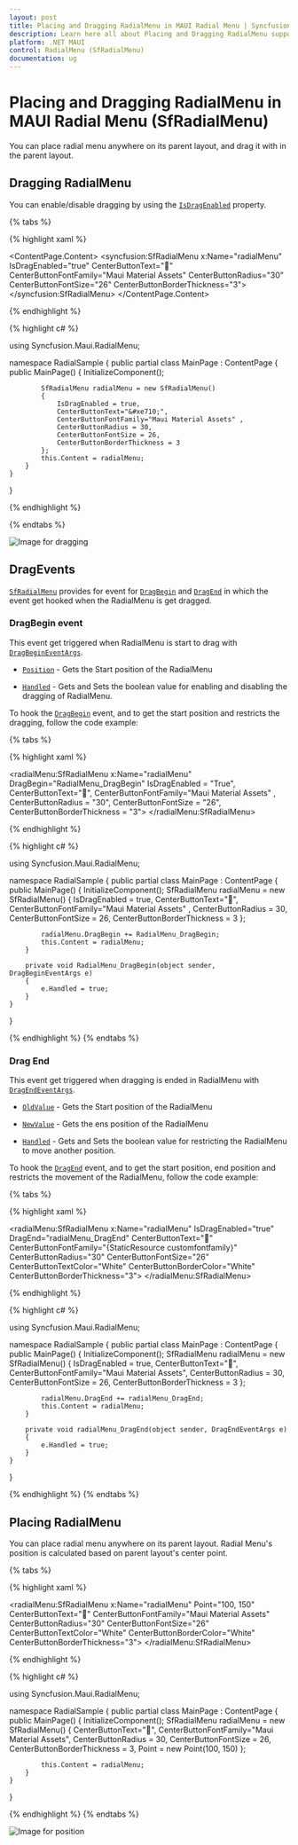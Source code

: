 ```yaml
---
layout: post
title: Placing and Dragging RadialMenu in MAUI Radial Menu | Syncfusion
description: Learn here all about Placing and Dragging RadialMenu support in Syncfusion MAUI Radial Menu (SfRadialMenu) control and more.
platform: .NET MAUI
control: RadialMenu (SfRadialMenu)
documentation: ug
---
```


# Placing and Dragging RadialMenu in MAUI Radial Menu (SfRadialMenu)

You can place radial menu anywhere on its parent layout, and drag it with in the parent layout. 

## Dragging RadialMenu

You can enable/disable dragging by using the [`IsDragEnabled`](https://help.syncfusion.com/cr/maui/Syncfusion.Maui.SfRadialMenu.html#Syncfusion_Maui_SfRadialMenu_IsDragEnabled) property.

{% tabs %}

{% highlight xaml %}

<?xml version="1.0" encoding="utf-8" ?>
<ContentPage xmlns="http://schemas.microsoft.com/dotnet/2021/maui"
             xmlns:x="http://schemas.microsoft.com/winfx/2009/xaml"
             xmlns:local="clr-namespace:RadialSample"
             xmlns:syncfusion="clr-namespace:Syncfusion.Maui.RadialMenu;assembly=Syncfusion.Maui.RadialMenu"
             x:Class="RadialSample.MainPage">
    <ContentPage.Content>
        <syncfusion:SfRadialMenu x:Name="radialMenu" 
                                 IsDragEnabled="true" 
                                 CenterButtonText="&#xe710;"
                                 CenterButtonFontFamily="Maui Material Assets" 
                                 CenterButtonRadius="30"
                                 CenterButtonFontSize="26"
                                 CenterButtonBorderThickness="3">
        </syncfusion:SfRadialMenu>
    </ContentPage.Content>
</ContentPage>

{% endhighlight %}

{% highlight c# %}

using Syncfusion.Maui.RadialMenu;

namespace RadialSample
{
    public partial class MainPage : ContentPage
    {
        public MainPage()
        {
            InitializeComponent();

            SfRadialMenu radialMenu = new SfRadialMenu()
            {
                IsDragEnabled = true,
                CenterButtonText="&#xe710;",
                CenterButtonFontFamily="Maui Material Assets" ,
                CenterButtonRadius = 30,
                CenterButtonFontSize = 26,
                CenterButtonBorderThickness = 3
            };
            this.Content = radialMenu;
        }
    }
}

{% endhighlight %}

{% endtabs %}

![Image for dragging](images/dragging.png)

## DragEvents

[`SfRadialMenu`](https://help.syncfusion.com/cr/maui/Syncfusion.Maui.SfRadialMenu.html) provides for event for [`DragBegin`](https://help.syncfusion.com/cr/maui/Syncfusion.Maui.SfRadialMenu.html#Syncfusion_Maui_SfRadialMenu_DragBegin) and [`DragEnd`](https://help.syncfusion.com/cr/maui/Syncfusion.Maui.SfRadialMenu.html#Syncfusion_Maui_SfRadialMenu_DragEnd) in which the event get hooked when the RadialMenu is get dragged.

### DragBegin event

This event get triggered when RadialMenu is start to drag with [`DragBeginEventArgs`](https://help.syncfusion.com/cr/maui/Syncfusion.Maui.SfRadialMenu.DragBeginEventArgs.html).

* [`Position`](https://help.syncfusion.com/cr/maui/Syncfusion.Maui.SfRadialMenu.DragBeginEventArgs.html#Syncfusion_Maui__SfRadialMenu_DragBeginEventArgs_Position) - Gets the Start position of the RadialMenu

* [`Handled`](https://help.syncfusion.com/cr/maui/Syncfusion.Maui.SfRadialMenu.DragBeginEventArgs.html#Syncfusion_Maui_SfRadialMenu_DragBeginEventArgs_Handled) - Gets and Sets the boolean value for enabling and disabling the dragging of RadialMenu.

To hook the [`DragBegin`](https://help.syncfusion.com/cr/maui/Syncfusion.Maui.SfRadialMenu.html#Syncfusion_Maui_SfRadialMenu_DragBegin) event, and to get the start position and restricts the dragging, follow the code example:

{% tabs %}

{% highlight xaml %}

<?xml version="1.0" encoding="utf-8" ?>
<ContentPage xmlns="http://schemas.microsoft.com/dotnet/2021/maui"
             xmlns:x="http://schemas.microsoft.com/winfx/2009/xaml"
             xmlns:local="clr-namespace:RadialSample"
             xmlns:syncfusion="clr-namespace:Syncfusion.Maui.RadialMenu;assembly=Syncfusion.Maui.RadialMenu"
             x:Class="RadialSample.MainPage">
    <radialMenu:SfRadialMenu x:Name="radialMenu"
                             DragBegin="RadialMenu_DragBegin"
                             IsDragEnabled = "True",
                             CenterButtonText="&#xe710;",
                             CenterButtonFontFamily="Maui Material Assets" ,
                             CenterButtonRadius = "30",
                             CenterButtonFontSize = "26",
                             CenterButtonBorderThickness = "3">
    </radialMenu:SfRadialMenu>
</ContentPage>

{% endhighlight %}

{% highlight c# %}

using Syncfusion.Maui.RadialMenu;

namespace RadialSample
{
    public partial class MainPage : ContentPage
    {
        public MainPage()
        {
            InitializeComponent();
            SfRadialMenu radialMenu = new SfRadialMenu()
            {
                IsDragEnabled = true,
                CenterButtonText="&#xe710;",
                CenterButtonFontFamily="Maui Material Assets" ,
                CenterButtonRadius = 30,
                CenterButtonFontSize = 26,
                CenterButtonBorderThickness = 3
            };

            radialMenu.DragBegin += RadialMenu_DragBegin;
            this.Content = radialMenu;
        }

        private void RadialMenu_DragBegin(object sender, DragBeginEventArgs e)
        {
            e.Handled = true;
        }
    }
}

{% endhighlight %}
{% endtabs %}

### Drag End

This event get triggered when dragging is ended in RadialMenu with [`DragEndEventArgs`](https://help.syncfusion.com/cr/maui/Syncfusion.Maui.SfRadialMenu.DragEndEventArgs.html).

* [`OldValue`](https://help.syncfusion.com/cr/maui/Syncfusion.Maui.SfRadialMenu.DragEndEventArgs.html#Syncfusion_Maui_SfRadialMenu_DragEndEventArgs_OldValue) - Gets the Start position of the RadialMenu

* [`NewValue`](https://help.syncfusion.com/cr/maui/Syncfusion.Maui.SfRadialMenu.DragEndEventArgs.html#Syncfusion_Maui_SfRadialMenu_DragEndEventArgs_NewValue) - Gets the ens position of the RadialMenu

* [`Handled`](https://help.syncfusion.com/cr/maui/Syncfusion.Maui.SfRadialMenu.DragEndEventArgs.html#Syncfusion_Maui_SfRadialMenu_DragEndEventArgs_Handled) - Gets and Sets the boolean value for restricting the RadialMenu to move another position.

To hook the [`DragEnd`](https://help.syncfusion.com/cr/maui/Syncfusion.Maui.SfRadialMenu.html#Syncfusion_Maui_SfRadialMenu_SfRadialMenu_DragEnd) event, and to get the start position, end position and restricts the movement of the RadialMenu, follow the code example:

{% tabs %}

{% highlight xaml %}

<?xml version="1.0" encoding="utf-8" ?>
<ContentPage xmlns="http://schemas.microsoft.com/dotnet/2021/maui"
             xmlns:x="http://schemas.microsoft.com/winfx/2009/xaml"
             xmlns:local="clr-namespace:RadialSample"
             xmlns:syncfusion="clr-namespace:Syncfusion.Maui.RadialMenu;assembly=Syncfusion.Maui.RadialMenu"
             x:Class="RadialSample.MainPage">
    <radialMenu:SfRadialMenu x:Name="radialMenu" 
                             IsDragEnabled="true" 
                             DragEnd="radialMenu_DragEnd"
                             CenterButtonText="&#xe713;"
                             CenterButtonFontFamily="{StaticResource customfontfamily}" 
                             CenterButtonRadius="30"
                             CenterButtonFontSize="26" 
                             CenterButtonTextColor="White"
                             CenterButtonBorderColor="White" 
                             CenterButtonBorderThickness="3">
    </radialMenu:SfRadialMenu>
</ContentPage>

{% endhighlight %}

{% highlight c# %}

using Syncfusion.Maui.RadialMenu;

namespace RadialSample
{
    public partial class MainPage : ContentPage
    {
        public MainPage()
        {
            InitializeComponent();
            SfRadialMenu radialMenu = new SfRadialMenu()
            {
                IsDragEnabled = true,
                CenterButtonText="&#xe710;",
                CenterButtonFontFamily="Maui Material Assets",
                CenterButtonRadius = 30,
                CenterButtonFontSize = 26,
                CenterButtonBorderThickness = 3
            };

            radialMenu.DragEnd += radialMenu_DragEnd;
            this.Content = radialMenu;
        }

        private void radialMenu_DragEnd(object sender, DragEndEventArgs e)
        {
            e.Handled = true;
        }
    }
}

{% endhighlight %}
{% endtabs %}

## Placing RadialMenu

You can place radial menu anywhere on its parent layout. Radial Menu's position is calculated based on parent layout's center point.

{% tabs %}

{% highlight xaml %}

<?xml version="1.0" encoding="utf-8" ?>
<ContentPage xmlns="http://schemas.microsoft.com/dotnet/2021/maui"
             xmlns:x="http://schemas.microsoft.com/winfx/2009/xaml"
             xmlns:local="clr-namespace:RadialSample"
             xmlns:syncfusion="clr-namespace:Syncfusion.Maui.RadialMenu;assembly=Syncfusion.Maui.RadialMenu"
             x:Class="RadialSample.MainPage">
    <radialMenu:SfRadialMenu x:Name="radialMenu" 
                             Point="100, 150"
                             CenterButtonText="&#xe710;"
                             CenterButtonFontFamily="Maui Material Assets"
                             CenterButtonRadius="30"
                             CenterButtonFontSize="26" 
                             CenterButtonTextColor="White"
                             CenterButtonBorderColor="White" 
                             CenterButtonBorderThickness="3">
    </radialMenu:SfRadialMenu>
</ContentPage>

{% endhighlight %}

{% highlight c# %}

using Syncfusion.Maui.RadialMenu;

namespace RadialSample
{
    public partial class MainPage : ContentPage
    {
        public MainPage()
        {
            InitializeComponent();
            SfRadialMenu radialMenu = new SfRadialMenu()
            {
                CenterButtonText="&#xe710;",
                CenterButtonFontFamily="Maui Material Assets",
                CenterButtonRadius = 30,
                CenterButtonFontSize = 26,
                CenterButtonBorderThickness = 3,
                Point = new Point(100, 150)
            };

            this.Content = radialMenu;
        }
    }
}
            
{% endhighlight %}
{% endtabs %}

![Image for position](images/position.png)
